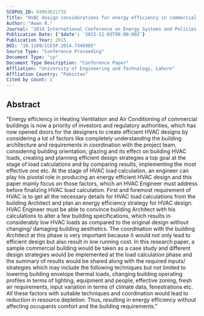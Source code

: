 ```yaml
---
SCOPUS_ID: 84963621735
Title: "HVAC design considerations for energy efficiency in commercial buildings"
Author: "Awan R."
Journal: "2014 International Conference on Energy Systems and Policies, ICESP 2014"
Publication Date: {'$date': '2015-12-03T00:00:00Z'}
Publication Year: 2015
DOI: "10.1109/ICESP.2014.7346985"
Source Type: "Conference Proceeding"
Document Type: "cp"
Document Type Description: "Conference Paper"
Affliation: "University of Engineering and Technology, Lahore"
Affliation Country: "Pakistan"
Cited by count: 2
---
```


## Abstract
"Energy efficiency in Heating Ventilation and Air Conditioning of commercial buildings is now a priority of investors and regulatory authorities, which has now opened doors for the designers to create efficient HVAC designs by considering a lot of factors like completely understanding the building architecture and requirements in coordination with the project team, considering building orientation, glazing and its effect on building HVAC loads, creating and planning efficient design strategies a top goal at the stage of load calculations and by comparing results, implementing the most effective one etc. At the stage of HVAC load calculation, an engineer can play his pivotal role in producing an energy efficient HVAC design and this paper mainly focus on those factors, which an HVAC Engineer must address before finalizing HVAC load calculation. First and foremost requirement of HVAC is to get all the necessary details for HVAC load calculations from the building Architect and plan an energy efficiency strategy for HVAC design. HVAC Engineer must be able to convince building Architect with his calculations to alter a few building specifications, which results in considerably low HVAC loads as compared to the original design without changing/ damaging building aesthetics. The coordination with the building Architect at this phase is very important because it would not only lead to efficient design but also result in low running cost. In this research paper, a sample commercial building would be taken as a case study and different design strategies would be implemented at the load calculation phase and the summary of results would be shared along with the required inputs/ strategies which may include the following techniques but not limited to lowering building envelope thermal loads, changing building operating profiles in terms of lighting, equipment and people, effective zoning, fresh air requirements, input variation in terms of climate data, fenestrations etc. All these factors with suitable techniques and coordination would lead to reduction in resource depletion. Thus, resulting in energy efficiency without affecting occupants comfort and the building requirements."
